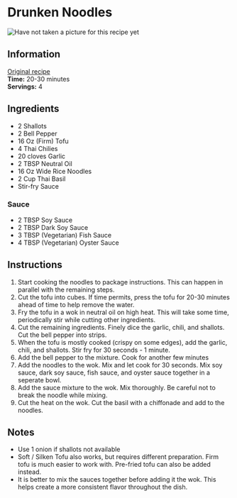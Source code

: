 # Drunken Noodles
![Have not taken a picture for this recipe yet](drunken-noodles.png)

## Information
[Original recipe](https://www.joshuaweissman.com/post/the-easiest-stir-fry-dish-drunken-noodles)
<br>
**Time:** 20-30 minutes
<br>
**Servings:** 4

## Ingredients
* 2 Shallots
* 2 Bell Pepper
* 16 Oz (Firm) Tofu
* 4 Thai Chilies
* 20 cloves Garlic
* 2 TBSP Neutral Oil
* 16 Oz Wide Rice Noodles
* 2 Cup Thai Basil
* Stir-fry Sauce

### Sauce
* 2 TBSP Soy Sauce
* 2 TBSP Dark Soy Sauce
* 3 TBSP (Vegetarian) Fish Sauce
* 4 TBSP (Vegetarian) Oyster Sauce

## Instructions
1. Start cooking the noodles to package instructions. This can happen in parallel with the remaining steps.
2. Cut the tofu into cubes. If time permits, press the tofu for 20-30 minutes ahead of time to help remove the water.
3. Fry the tofu in a wok in neutral oil on high heat. This will take some time, periodically stir while cutting other ingredients.
4. Cut the remaining ingredients. Finely dice the garlic, chili, and shallots. Cut the bell pepper into strips.
5. When the tofu is mostly cooked (crispy on some edges), add the garlic, chili, and shallots. Stir fry for 30 seconds - 1 minute.
6. Add the bell pepper to the mixture. Cook for another few minutes
7. Add the noodles to the wok. Mix and let cook for 30 seconds. Mix soy sauce, dark soy sauce, fish sauce, and oyster sauce together in a seperate bowl.
8. Add the sauce mixture to the wok. Mix thoroughly. Be careful not to break the noodle while mixing.
9. Cut the heat on the wok. Cut the basil with a chiffonade and add to the noodles.

## Notes
* Use 1 onion if shallots not available
* Soft / Silken Tofu also works, but requires different preparation. Firm tofu is much easier to work with. Pre-fried tofu can also be added instead.
* It is better to mix the sauces together before adding it the wok. This helps create a more consistent flavor throughout the dish.
